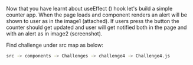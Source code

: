 Now that you have learnt about useEffect () hook let's build a simple counter app. When the page loads and component renders an alert will be shown to user as in the image1 (attached). If users press the button the counter should get updated and user will get notified both in the page and with an alert as in image2 (screenshot).​

Find challenge under src map as below:

```bash
src -> components -> Challenges -> challenge4 -> Challenge4.js
```
